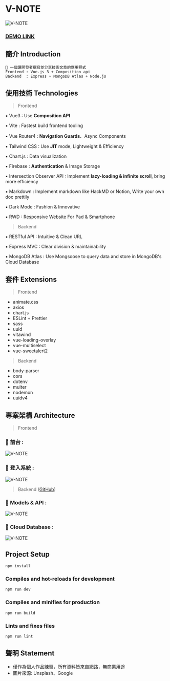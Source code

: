 # V-NOTE

![V-NOTE](https://firebasestorage.googleapis.com/v0/b/v-note-86a34.appspot.com/o/scenes%2Fproject.png?alt=media&token=121c40b1-c96e-4644-bb0d-d8d8bbd5eec1)

### [DEMO LINK](https://ngnl666.github.io/V-NOTE/#/)

## 簡介 Introduction

```
📌 一個讓開發者撰寫並分享技術文章的應用程式
Frontend : Vue.js 3 + Composition api
Backend  : Express + MongoDB Atlas + Node.js
```

## 使用技術 Technologies

> Frontend

▪️ Vue3 : Use **Composition API**

▪️ Vite : Fastest build frontend tooling

▪️ Vue Router4 : **Navigation Guards**、Async Components

▪️ Tailwind CSS : Use **JIT** mode, Lightweight & Efficiency

▪️ Chart.js : Data visualization

▪️ Firebase : **Authentication** & Image Storage

▪️ Intersection Observer API : Implement **lazy-loading & infinite scroll**, bring more efficiency

▪️ Markdown : Implement markdown like HackMD or Notion, Write your own doc prettily

▪️ Dark Mode : Fashion & Innovative

▪️ RWD : Responsive Website For Pad & Smartphone

> Backend

▪️ RESTful API : Intuitive & Clean URL

▪️ Express MVC : Clear division & maintainability

▪️ MongoDB Atlas : Use Mongsoose to query data and store in MongoDB's Cloud Database

## 套件 Extensions

> Frontend

- animate.css
- axios
- chart.js
- ESLint + Prettier
- sass
- uuid
- vitawind
- vue-loading-overlay
- vue-multiselect
- vue-sweetalert2

> Backend

- body-parser
- cors
- dotenv
- multer
- nodemon
- uuidv4

## 專案架構 Architecture

> Frontend

### 📍 前台 :

![V-NOTE](https://firebasestorage.googleapis.com/v0/b/v-note-86a34.appspot.com/o/scenes%2FV-NOTE%E6%9E%B6%E6%A7%8B%E5%9C%96.png?alt=media&token=5c4d3a9b-6790-4291-a252-d9c9874ad397)

### 📍 登入系統 :

![V-NOTE](https://firebasestorage.googleapis.com/v0/b/v-note-86a34.appspot.com/o/scenes%2F%E7%99%BB%E5%85%A5%E7%B3%BB%E7%B5%B1.png?alt=media&token=bd8f7577-af7a-4510-a03e-549985502893)

> Backend ([GitHub](https://github.com/ngnl666/V-NOTE-Backend))

### 📍 Models & API :

![V-NOTE](https://firebasestorage.googleapis.com/v0/b/v-note-86a34.appspot.com/o/scenes%2FV-NOTE%20BACKEND.png?alt=media&token=52082778-fcf3-4db3-8a14-5c83df482e69)

### 📍 Cloud Database :

![V-NOTE](https://firebasestorage.googleapis.com/v0/b/v-note-86a34.appspot.com/o/scenes%2FV-NOTE%20DB.png?alt=media&token=e92812f7-b8c6-4788-9b62-b5c38612d6ac)

## Project Setup

```
npm install
```

### Compiles and hot-reloads for development

```
npm run dev
```

### Compiles and minifies for production

```
npm run build
```

### Lints and fixes files

```
npm run lint
```

## 聲明 Statement

- 僅作為個人作品練習，所有資料皆來自網路，無商業用途
- 圖片來源: Unsplash、Google
